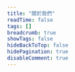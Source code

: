 ```yaml
---
title: "關於我們"
readTime: false
tags: []
breadcrumb: true
showTags: false
hideBackToTop: false
hidePagination: true
disableComment: true
---
```

